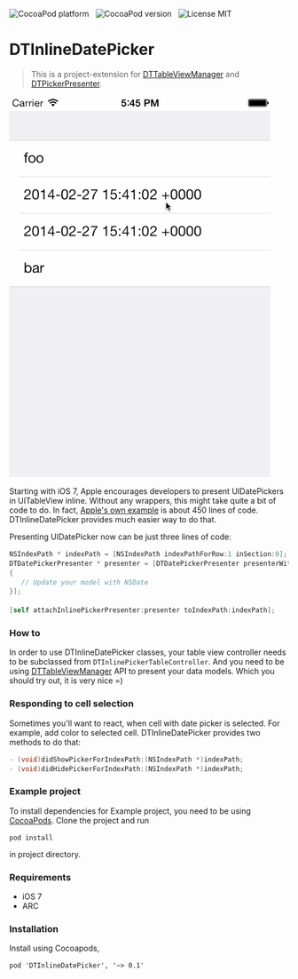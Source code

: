 ![CocoaPod platform](https://cocoapod-badges.herokuapp.com/p/DTInlineDatePicker/badge.png) &nbsp; 
![CocoaPod version](https://cocoapod-badges.herokuapp.com/v/DTInlineDatePicker/badge.png) &nbsp; 
![License MIT](https://go-shields.herokuapp.com/license-MIT-blue.png)

DTInlineDatePicker
===================

> This is a project-extension for [DTTableViewManager](https://github.com/DenHeadless/DTTableViewManager) and [DTPickerPresenter](https://github.com/DenHeadless/DTPickerPresenter).

![](example.gif)

Starting with iOS 7, Apple encourages developers to present UIDatePickers in UITableView inline.  Without any wrappers, this might take quite a bit of code to do. In fact, [Apple's own example](https://developer.apple.com/library/ios/samplecode/datecell/Introduction/Intro.html) is about 450 lines of code. DTInlineDatePicker provides much easier way to do that.

Presenting UIDatePicker now can be just three lines of code:

```objective-c
NSIndexPath * indexPath = [NSIndexPath indexPathForRow:1 inSection:0];
DTDatePickerPresenter * presenter = [DTDatePickerPresenter presenterWithChangeBlock:^(NSDate * selectedDate)
{
   // Update your model with NSDate     
}];
    
[self attachInlinePickerPresenter:presenter toIndexPath:indexPath];
```

### How to

In order to use DTInlineDatePicker classes, your table view controller needs to be subclassed from `DTInlinePickerTableController`. And you need to be using [DTTableViewManager]((https://github.com/DenHeadless/DTTableViewManager)) API to present your data models. Which you should try out, it is very nice =)

### Responding to cell selection

Sometimes you'll want to react, when cell with date picker is selected. For example, add color to selected cell. DTInlineDatePicker provides two methods to do that:

```objective-c
- (void)didShowPickerForIndexPath:(NSIndexPath *)indexPath;
- (void)didHidePickerForIndexPath:(NSIndexPath *)indexPath;
```

### Example project

To install dependencies for Example project, you need to be using [CocoaPods](http://www.cocoapods.org). Clone the project and run

```shell
pod install
```
in project directory.

### Requirements

* iOS 7
* ARC

### Installation

Install using Cocoapods,

    pod 'DTInlineDatePicker', '~> 0.1'

